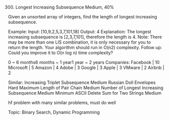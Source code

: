 300. Longest Increasing Subsequence
Medium, 40%

Given an unsorted array of integers, find the length of longest increasing subsequence.

Example:
Input: [10,9,2,5,3,7,101,18]
Output: 4 
Explanation: The longest increasing subsequence is [2,3,7,101], therefore the length is 4. 
Note:
There may be more than one LIS combination, it is only necessary for you to return the length.
Your algorithm should run in O(n2) complexity.
Follow up: Could you improve it to O(n log n) time complexity?

0 ~ 6 months6 months ~ 1 year1 year ~ 2 years
Companies: Facebook | 10 Microsoft | 5 Amazon | 4 Adobe | 3 Google | 3 Apple | 3 VMware | 2 Airbnb | 2 

Similar: 
Increasing Triplet Subsequence Medium
Russian Doll Envelopes Hard
Maximum Length of Pair Chain Medium
Number of Longest Increasing Subsequence Medium
Minimum ASCII Delete Sum for Two Strings Medium

hf problem with many similar problems, must do well


Topic: Binary Search, Dynamic Programming
